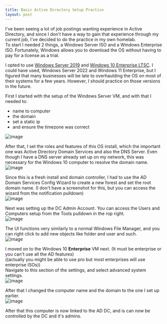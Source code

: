 ```yaml
---
title: Basic Active Directory Setup Practice
layout: post
---
```


I've been seeing a lot of job postings wanting experience in Active Directory, and since I don't have a way to gain that experience through my current job, I've decided to do the practice in my own homelab.  
To start I needed 2 things, a Windows Server ISO and a Windows Enterprise ISO. Fortunately, Windows allows you to download the OS without having to pay for a license as a trial.  


I opted to use [Windows Server 2019](https://www.microsoft.com/en-us/evalcenter/evaluate-windows-server-2019) and [Windows 10 Enterprise LTSC](https://www.microsoft.com/en-us/evalcenter/evaluate-windows-10-enterprise). 
I could have used, Windows Server 2022 and Windows 11 Enterprise, but I figured that many businesses will be late to overhaulding the OS on most of their systems for a few years. However, I should practice on those versions in the future.  

First I started with the setup of the Windows Server VM, and with that I needed to:
- name to computer
- the domain
- set a static ip
- and ensure the timezone was correct

![image](https://github.com/gaviolajosh/blog/assets/44041134/71e87ab5-c115-4cb3-a5e6-54cc9572c644)  

After that, I set the roles and features of this OS install, which the important one was Active Directory Domain Services and also the DNS Server.
Even though I have a DNS server already set up on my network, this was necessary for the Windows 10 computer to resolve the domain name.  
![image](https://github.com/gaviolajosh/blog/assets/44041134/cdcb161c-63e3-4a0a-8cc1-fbe2439f8403)

Since this is a fresh install and domain controller, I had to use the AD Domain Services Config Wizard to create a new forest and set the root domain name. (I don't have a screenshot for this, but you can access the wizard from the notification pulldown)  
![image](https://github.com/gaviolajosh/blog/assets/44041134/26d96c7d-0162-484d-a666-d631a320192d)

Next was setting up the DC Admin Account.
You can access the Users and Computers setup from the Tools pulldown in the rop right.  
![image](https://github.com/gaviolajosh/blog/assets/44041134/66811c23-e02b-4b34-b7e1-7b0d8889937c)

The UI functions very similarly to a normal Windows File Manager, and you can right click to add new objects like folder and user and such.  
![image](https://github.com/gaviolajosh/blog/assets/44041134/31aacdaf-f90b-4434-87da-08e90bca51f4)

I moved on to the Windows 10 **Enterprise** VM next. (It must be enterprise or you can't use all the AD features)  
((actually you might be able to use pro but most enterprises will use enterprise ISOs))  
Navigate to this section of the settings, and select advanced system settings.  
![image](https://github.com/gaviolajosh/blog/assets/44041134/df5ff7c9-05e1-4a3d-aec6-2149b3e7b1f3)

After that I changed the computer name and the domain to the one I set up earlier.  
![image](https://github.com/gaviolajosh/blog/assets/44041134/6cb759bc-b9fb-42d8-8ace-ca1a25697dd4)

After that this computer is now linked to the AD DC, and is can now be controlled by the DC and it's admins.  



